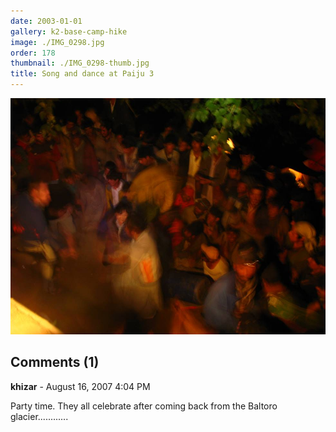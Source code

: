 ```yaml
---
date: 2003-01-01
gallery: k2-base-camp-hike
image: ./IMG_0298.jpg
order: 178
thumbnail: ./IMG_0298-thumb.jpg
title: Song and dance at Paiju 3
---
```


![Song and dance at Paiju 3](./IMG_0298.jpg)

<div id="comments">

## Comments (1)

<div id="comment">

**khizar** - August 16, 2007  4:04 PM

Party time. They all celebrate after coming back from the Baltoro glacier............

</div>

</div>